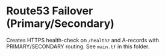 # Route53 Failover (Primary/Secondary)

Creates HTTPS health-check on `/healthz` and A-records with PRIMARY/SECONDARY routing. See `main.tf` in this folder.
